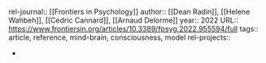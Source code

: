 rel-journal:: [[Frontiers in Psychology]]
author::  [[Dean Radin]], [[Helene Wahbeh]], [[Cedric Cannard]], [[Arnaud Delorme]]
year:: 2022
URL:: https://www.frontiersin.org/articles/10.3389/fpsyg.2022.955594/full
tags:: article, reference, mind-brain, consciousness, model
rel-projects::


-
